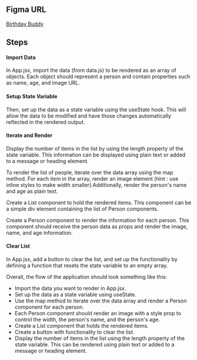 ## Figma URL

[Birthday Buddy](https://www.figma.com/file/e2vsLe9DMnXZIygNHkwGL1/Birthday-buddy?node-id=0%3A1&t=AGNWdO5QQGOoNCfD-1)

## Steps


#### Import Data

In App.jsx, import the data (from data.js) to be rendered as an array of objects. Each object should represent a person and contain properties such as name, age, and image URL.

#### Setup State Variable

Then, set up the data as a state variable using the useState hook. This will allow the data to be modified and have those changes automatically reflected in the rendered output.

#### Iterate and Render

Display the number of items in the list by using the length property of the state variable. This information can be displayed using plain text or added to a message or heading element.

To render the list of people, iterate over the data array using the map method. For each item in the array, render an image element (hint : use inline styles to make width smaller).Additionally, render the person's name and age as plain text.

Create a List component to hold the rendered items. This component can be a simple div element containing the list of Person components.

Create a Person component to render the information for each person. This component should receive the person data as props and render the image, name, and age information.

#### Clear List

In App.jsx, add a button to clear the list, and set up the functionality by defining a function that resets the state variable to an empty array.

Overall, the flow of the application should look something like this:

- Import the data you want to render in App.jsx.
- Set up the data as a state variable using useState.
- Use the map method to iterate over the data array and render a Person component for each person.
- Each Person component should render an image with a style prop to control the width, the person's name, and the person's age.
- Create a List component that holds the rendered items.
- Create a button with functionality to clear the list.
- Display the number of items in the list using the length property of the state variable. This can be rendered using plain text or added to a message or heading element.
